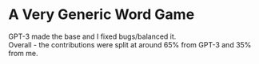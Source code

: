 # A Very Generic Word Game
GPT-3 made the base and I fixed bugs/balanced it.<br>
Overall - the contributions were split at around 65% from GPT-3 and 35% from me.

